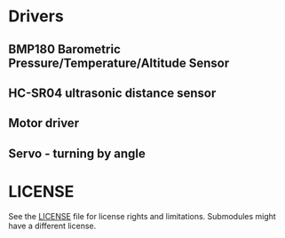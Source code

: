 # Drivers

## BMP180 Barometric Pressure/Temperature/Altitude Sensor

## HC-SR04 ultrasonic distance sensor

## Motor driver

## Servo - turning by angle

# LICENSE
See the [LICENSE](LICENSE) file for license rights and limitations.
Submodules might have a different license.
